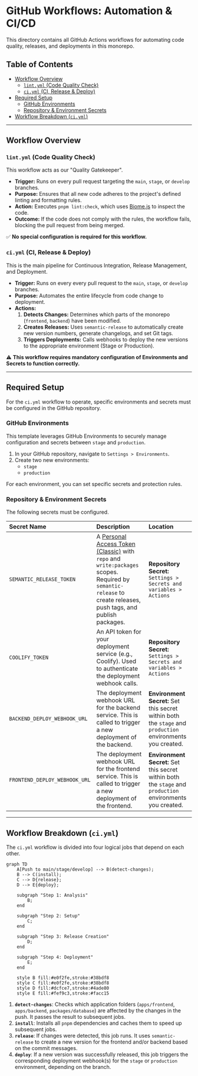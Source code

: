 # GitHub Workflows: Automation & CI/CD

This directory contains all GitHub Actions workflows for automating code quality, releases, and deployments in this monorepo.

## Table of Contents

- [Workflow Overview](#workflow-overview)
  - [`lint.yml` (Code Quality Check)](#lintyml-code-quality-check)
  - [`ci.yml` (CI, Release & Deploy)](#ciyml-ci-release--deploy)
- [Required Setup](#required-setup)
  - [GitHub Environments](#github-environments)
  - [Repository & Environment Secrets](#repository--environment-secrets)
- [Workflow Breakdown (`ci.yml`)](#workflow-breakdown-ciyml)

---

## Workflow Overview

### `lint.yml` (Code Quality Check)

This workflow acts as our "Quality Gatekeeper".

-   **Trigger:** Runs on every pull request targeting the `main`, `stage`, or `develop` branches.
-   **Purpose:** Ensures that all new code adheres to the project's defined linting and formatting rules.
-   **Action:** Executes `pnpm lint:check`, which uses [Biome.js](https://biomejs.dev/) to inspect the code.
-   **Outcome:** If the code does not comply with the rules, the workflow fails, blocking the pull request from being merged.

✅ **No special configuration is required for this workflow.**

### `ci.yml` (CI, Release & Deploy)

This is the main pipeline for Continuous Integration, Release Management, and Deployment.

-   **Trigger:** Runs on every every pull request to the `main`, `stage`, or `develop` branches.
-   **Purpose:** Automates the entire lifecycle from code change to deployment.
-   **Actions:**
    1.  **Detects Changes:** Determines which parts of the monorepo (`frontend`, `backend`) have been modified.
    2.  **Creates Releases:** Uses `semantic-release` to automatically create new version numbers, generate changelogs, and set Git tags.
    3.  **Triggers Deployments:** Calls webhooks to deploy the new versions to the appropriate environment (Stage or Production).

⚠️ **This workflow requires mandatory configuration of Environments and Secrets to function correctly.**

---

## Required Setup

For the `ci.yml` workflow to operate, specific environments and secrets must be configured in the GitHub repository.

### GitHub Environments

This template leverages GitHub Environments to securely manage configuration and secrets between `stage` and `production`.

1.  In your GitHub repository, navigate to `Settings > Environments`.
2.  Create two new environments:
    -   `stage`
    -   `production`

For each environment, you can set specific secrets and protection rules.

### Repository & Environment Secrets

The following secrets must be configured.

| Secret Name | Description | Location |
| :--- | :--- | :--- |
| `SEMANTIC_RELEASE_TOKEN` | A [Personal Access Token (Classic)](https://github.com/settings/tokens/new) with `repo` and `write:packages` scopes. Required by `semantic-release` to create releases, push tags, and publish packages. | **Repository Secret:** `Settings > Secrets and variables > Actions` |
| `COOLIFY_TOKEN` | An API token for your deployment service (e.g., Coolify). Used to authenticate the deployment webhook calls. | **Repository Secret:** `Settings > Secrets and variables > Actions` |
| `BACKEND_DEPLOY_WEBHOOK_URL` | The deployment webhook URL for the backend service. This is called to trigger a new deployment of the backend. | **Environment Secret:** Set this secret within both the `stage` and `production` environments you created. |
| `FRONTEND_DEPLOY_WEBHOOK_URL` | The deployment webhook URL for the frontend service. This is called to trigger a new deployment of the frontend. | **Environment Secret:** Set this secret within both the `stage` and `production` environments you created. |

---

## Workflow Breakdown (`ci.yml`)

The `ci.yml` workflow is divided into four logical jobs that depend on each other.

```mermaid
graph TD
    A[Push to main/stage/develop] --> B(detect-changes);
    B --> C(install);
    C --> D{release};
    D --> E{deploy};

    subgraph "Step 1: Analysis"
        B;
    end

    subgraph "Step 2: Setup"
        C;
    end

    subgraph "Step 3: Release Creation"
        D;
    end

    subgraph "Step 4: Deployment"
        E;
    end

    style B fill:#e0f2fe,stroke:#38bdf8
    style C fill:#e0f2fe,stroke:#38bdf8
    style D fill:#dcfce7,stroke:#4ade80
    style E fill:#fef9c3,stroke:#facc15
```

1.  **`detect-changes`**: Checks which application folders (`apps/frontend`, `apps/backend`, `packages/database`) are affected by the changes in the push. It passes the result to subsequent jobs.
2.  **`install`**: Installs all `pnpm` dependencies and caches them to speed up subsequent jobs.
3.  **`release`**: If changes were detected, this job runs. It uses `semantic-release` to create a new version for the frontend and/or backend based on the commit messages.
4.  **`deploy`**: If a new version was successfully released, this job triggers the corresponding deployment webhook(s) for the `stage` or `production` environment, depending on the branch.